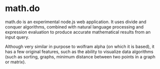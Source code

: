 # math.do

math.do is an experimental node.js web application. It uses divide and conquer algorithms, combined with natural language processing and  expression evaluation to produce accurate mathematical results from an input query.

Although very similar in purpose to wolfram alpha (on which it is based), it has a few original features, such as the ability to visualize data algorithms (such as sorting, graphs, minimum distance between two points in a graph or matrix).

